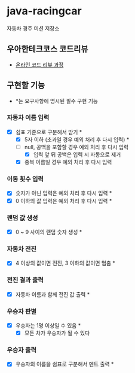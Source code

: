# java-racingcar

자동차 경주 미션 저장소

## 우아한테크코스 코드리뷰

- [온라인 코드 리뷰 과정](https://github.com/woowacourse/woowacourse-docs/blob/master/maincourse/README.md)

## 구현할 기능
- *는 요구사항에 명시된 필수 구현 기능

### 자동차 이름 입력
- [x] 쉼표 기준으로 구분해서 받기 *
  - [x] 5자 이하 (초과일 경우 예외 처리 후 다시 입력) *
  - [ ] null, 공백을 포함할 경우 예외 처리 후 다시 입력
    - [x] 입력 앞 뒤 공백은 입력 시 자동으로 제거
  - [x] 중복 이름일 경우 예외 처리 후 다시 입력

### 이동 횟수 입력
- [x] 숫자가 아닌 입력은 예외 처리 후 다시 입력 *
- [x] 0 이하의 값 입력은 예외 처리 후 다시 입력 *

### 랜덤 값 생성
- [x] 0 ~ 9 사이의 랜덤 숫자 생성 *
 
### 자동차 전진
- [x] 4 이상의 값이면 전진, 3 이하의 값이면 멈춤 *

### 전진 결과 출력
- [x] 자동차 이름과 함께 전진 값 출력 *

### 우승자 판별
- [x] 우승자는 1명 이상일 수 있음 *
  - [x] 모든 차가 우승자가 될 수 있다

### 우승자 출력
- [x] 우승자의 이름을 쉼표로 구분해서 멘트 출력 *
